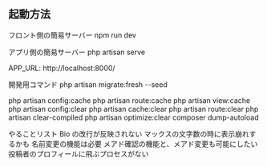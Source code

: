 ## 起動方法

フロント側の簡易サーバー
npm run dev

アプリ側の簡易サーバー
php artisan serve

APP_URL: http://localhost:8000/

開発用コマンド
php artisan migrate:fresh --seed

php artisan config:cache
php artisan route:cache
php artisan view:cache
php artisan config:clear
php artisan cache:clear
php artisan route:clear
php artisan clear-compiled
php artisan optimize:clear
composer dump-autoload

やることリスト
Bio の改行が反映されない
マックスの文字数の時に表示崩れするかも
名前変更の機能は必要
メアド確認の機能と、メアド変更も可能にしたい
投稿者のプロフィールに飛ぶプロセスがない
